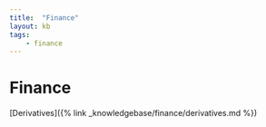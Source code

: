 ```yaml
---
title:  "Finance"
layout: kb
tags:
    - finance
---
```

# Finance

[Derivatives]({% link _knowledgebase/finance/derivatives.md %})